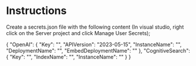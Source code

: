 # Instructions

Create a secrets.json file with the following content (In visual studio, right click on the Server project and click Manage User Secrets);

{
  "OpenAI": {
    "Key": "<OpenAI Primary Key>",
    "APIVersion": "2023-05-15",
    "InstanceName": "<OpenAI Instance Name>",
    "DeploymentName": "<OpenAI Model Deployment Name>",
    "EmbedDeploymentName": "<OpenAI Embedding Model Deployment Name>"
  },
  "CognitiveSearch": {
    "Key": "<Cognitive Search Key>",
    "IndexName": "<Cognitive Search Index Name>",
    "InstanceName": "<Cognitive Search Instance Name>"
  }
}
